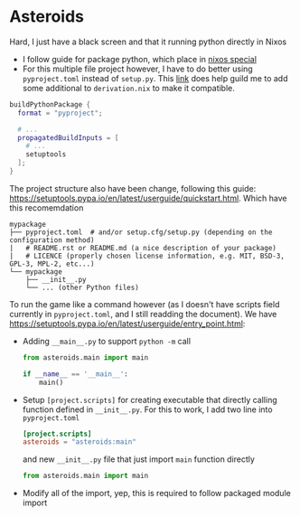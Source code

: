 # Asteroids

Hard, I just have a black screen and that it running python directly in Nixos

- I follow guide for package python, which place in [nixos special](../../nixos/)
- For this multiple file project however, I have to do better using `pyproject.toml` instead of `setup.py`. This [link](https://nixos.wiki/wiki/Packaging/Python) does help guild me to add some additional to `derivation.nix` to make it compatible.

```nix
buildPythonPackage {
  format = "pyproject";

  # ...
  propagatedBuildInputs = [
    # ...
    setuptools
  ];
}
```

The project structure also have been change, following this guide: <https://setuptools.pypa.io/en/latest/userguide/quickstart.html>. Which have this recomemdation

```
mypackage
├── pyproject.toml  # and/or setup.cfg/setup.py (depending on the configuration method)
|   # README.rst or README.md (a nice description of your package)
|   # LICENCE (properly chosen license information, e.g. MIT, BSD-3, GPL-3, MPL-2, etc...)
└── mypackage
    ├── __init__.py
    └── ... (other Python files)
```

To run the game like a command however (as I doesn't have scripts field currently in `pyproject.toml`, and I still readding the document). We have <https://setuptools.pypa.io/en/latest/userguide/entry_point.html>:

- Adding `__main__.py` to support `python -m` call

  ```python
  from asteroids.main import main

  if __name__ == '__main__':
      main()
  ```

- Setup `[project.scripts]` for creating executable that directly calling function defined in `__init__.py`. For this to work, I add two line into `pyproject.toml`

  ```toml
  [project.scripts]
  asteroids = "asteroids:main"
  ```

  and new `__init__.py` file that just import `main` function directly

  ```python
  from asteroids.main import main
  ```

- Modify all of the import, yep, this is required to follow packaged module import
